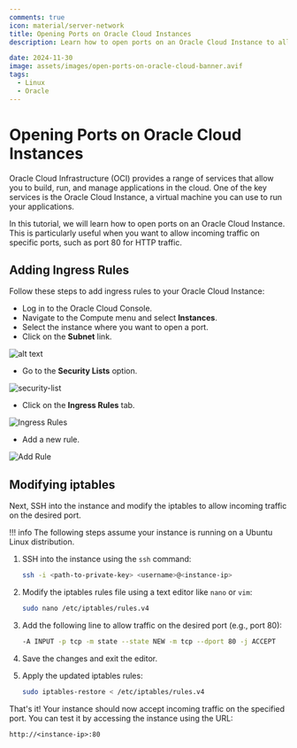 ```yaml
---
comments: true
icon: material/server-network
title: Opening Ports on Oracle Cloud Instances
description: Learn how to open ports on an Oracle Cloud Instance to allow incoming traffic on specific ports.

date: 2024-11-30
image: assets/images/open-ports-on-oracle-cloud-banner.avif
tags:
  - Linux
  - Oracle
---
```


# Opening Ports on Oracle Cloud Instances

Oracle Cloud Infrastructure (OCI) provides a range of services that allow you to build, run, and manage applications in the cloud. One of the key services is the Oracle Cloud Instance, a virtual machine you can use to run your applications.

In this tutorial, we will learn how to open ports on an Oracle Cloud Instance. This is particularly useful when you want to allow incoming traffic on specific ports, such as port 80 for HTTP traffic.

## Adding Ingress Rules

Follow these steps to add ingress rules to your Oracle Cloud Instance:

- Log in to the Oracle Cloud Console.
- Navigate to the Compute menu and select **Instances**.
- Select the instance where you want to open a port.
- Click on the **Subnet** link.

![alt text](../../assets/images/opening-ports-on-oracle-cloud-instances-image.webp)

- Go to the **Security Lists** option.

![security-list](../../assets/images/opening-ports-on-oracle-cloud-instances-image-2.webp)

- Click on the **Ingress Rules** tab.

![Ingress Rules](../../assets/images/opening-ports-on-oracle-cloud-instances-image-3.webp)

- Add a new rule.

![Add Rule](../../assets/images/opening-ports-on-oracle-cloud-instances-image-4.webp)

## Modifying iptables

Next, SSH into the instance and modify the iptables to allow incoming traffic on the desired port.

!!! info
    The following steps assume your instance is running on a Ubuntu Linux distribution.

1. SSH into the instance using the `ssh` command:

    ```bash
    ssh -i <path-to-private-key> <username>@<instance-ip>
    ```

2. Modify the iptables rules file using a text editor like `nano` or `vim`:

    ```bash
    sudo nano /etc/iptables/rules.v4
    ```

3. Add the following line to allow traffic on the desired port (e.g., port 80):

    ```bash
    -A INPUT -p tcp -m state --state NEW -m tcp --dport 80 -j ACCEPT
    ```

4. Save the changes and exit the editor.

5. Apply the updated iptables rules:

    ```bash
    sudo iptables-restore < /etc/iptables/rules.v4
    ```

That's it! Your instance should now accept incoming traffic on the specified port. You can test it by accessing the instance using the URL:

```console
http://<instance-ip>:80
```
